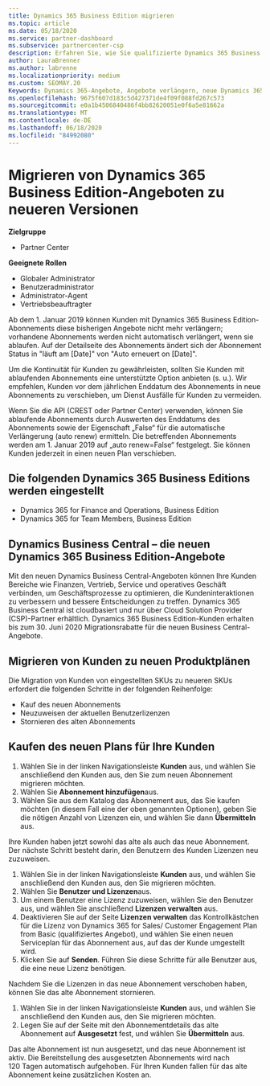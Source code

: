 ```yaml
---
title: Dynamics 365 Business Edition migrieren
ms.topic: article
ms.date: 05/18/2020
ms.service: partner-dashboard
ms.subservice: partnercenter-csp
description: Erfahren Sie, wie Sie qualifizierte Dynamics 365 Business Edition-Angebote zu neueren Versionen migrieren, bevor Sie ablaufen.
author: LauraBrenner
ms.author: labrenne
ms.localizationpriority: medium
ms.custom: SEOMAY.20
Keywords: Dynamics 365-Angebote, Angebote verlängern, neue Dynamics 365-SKUs
ms.openlocfilehash: 9675f607d183c5d427371de4f09f088fd267c573
ms.sourcegitcommit: e0a1b4506840486f4bb82620051e0f6a5e81662a
ms.translationtype: MT
ms.contentlocale: de-DE
ms.lasthandoff: 06/18/2020
ms.locfileid: "84992080"
---
```

# <a name="migrate-dynamics-365-business-edition-offers-to-newer-versions"></a>Migrieren von Dynamics 365 Business Edition-Angeboten zu neueren Versionen

**Zielgruppe**

- Partner Center

**Geeignete Rollen**
- Globaler Administrator
- Benutzeradministrator
- Administrator-Agent
- Vertriebsbeauftragter

Ab dem 1. Januar 2019 können Kunden mit Dynamics 365 Business Edition-Abonnements diese bisherigen Angebote nicht mehr verlängern; vorhandene Abonnements werden nicht automatisch verlängert, wenn sie ablaufen. Auf der Detailseite des Abonnements ändert sich der Abonnement Status in "läuft am [Date]" von "Auto erneuert on [Date]".

Um die Kontinuität für Kunden zu gewährleisten, sollten Sie Kunden mit ablaufenden Abonnements eine unterstützte Option anbieten (s. u.). Wir empfehlen, Kunden vor dem jährlichen Enddatum des Abonnements in neue Abonnements zu verschieben, um Dienst Ausfälle für Kunden zu vermeiden.

Wenn Sie die API (CREST oder Partner Center) verwenden, können Sie ablaufende Abonnements durch Auswerten des Enddatums des Abonnements sowie der Eigenschaft „False“ für die automatische Verlängerung (auto renew) ermitteln. Die betreffenden Abonnements werden am 1. Januar 2019 auf „auto renew=False“ festgelegt. Sie können Kunden jederzeit in einen neuen Plan verschieben. 

## <a name="the-dynamics-365-business-editions-being-retired"></a>Die folgenden Dynamics 365 Business Editions werden eingestellt

- Dynamics 365 for Finance and Operations, Business Edition
- Dynamics 365 for Team Members, Business Edition

## <a name="dynamics-business-central---the-dynamics-365-business-edition-new-offers"></a>Dynamics Business Central – die neuen Dynamics 365 Business Edition-Angebote

Mit den neuen Dynamics Business Central-Angeboten können Ihre Kunden Bereiche wie Finanzen, Vertrieb, Service und operatives Geschäft verbinden, um Geschäftsprozesse zu optimieren, die Kundeninteraktionen zu verbessern und bessere Entscheidungen zu treffen. Dynamics 365 Business Central ist cloudbasiert und nur über Cloud Solution Provider (CSP)-Partner erhältlich.
Dynamics 365 Business Edition-Kunden erhalten bis zum 30. Juni 2020 Migrationsrabatte für die neuen Business Central-Angebote.

## <a name="transition-customers-to-new-product-plans"></a>Migrieren von Kunden zu neuen Produktplänen

 Die Migration von Kunden von eingestellten SKUs zu neueren SKUs erfordert die folgenden Schritte in der folgenden Reihenfolge:

- Kauf des neuen Abonnements
- Neuzuweisen der aktuellen Benutzerlizenzen
- Stornieren des alten Abonnements

## <a name="purchase-the-new-plan-for-your-customer"></a>Kaufen des neuen Plans für Ihre Kunden

1. Wählen Sie in der linken Navigationsleiste **Kunden** aus, und wählen Sie anschließend den Kunden aus, den Sie zum neuen Abonnement migrieren möchten.
2. Wählen Sie **Abonnement hinzufügen**aus.
3. Wählen Sie aus dem Katalog das Abonnement aus, das Sie kaufen möchten (in diesem Fall eine der oben genannten Optionen), geben Sie die nötigen Anzahl von Lizenzen ein, und wählen Sie dann **Übermitteln** aus. 

Ihre Kunden haben jetzt sowohl das alte als auch das neue Abonnement. Der nächste Schritt besteht darin, den Benutzern des Kunden Lizenzen neu zuzuweisen.

1. Wählen Sie in der linken Navigationsleiste **Kunden** aus, und wählen Sie anschließend den Kunden aus, den Sie migrieren möchten.
2. Wählen Sie **Benutzer und Lizenzen**aus.
3. Um einem Benutzer eine Lizenz zuzuweisen, wählen Sie den Benutzer aus, und wählen Sie anschließend **Lizenzen verwalten** aus. 
4. Deaktivieren Sie auf der Seite **Lizenzen verwalten** das Kontrollkästchen für die Lizenz von Dynamics 365 for Sales/ Customer Engagement Plan from Basic (qualifiziertes Angebot), und wählen Sie einen neuen Serviceplan für das Abonnement aus, auf das der Kunde umgestellt wird. 
5. Klicken Sie auf **Senden**. Führen Sie diese Schritte für alle Benutzer aus, die eine neue Lizenz benötigen. 

Nachdem Sie die Lizenzen in das neue Abonnement verschoben haben, können Sie das alte Abonnement stornieren. 

1. Wählen Sie in der linken Navigationsleiste **Kunden** aus, und wählen Sie anschließend den Kunden aus, den Sie migrieren möchten.
2. Legen Sie auf der Seite mit den Abonnementdetails das alte Abonnement auf **Ausgesetzt** fest, und wählen Sie **Übermitteln** aus.

Das alte Abonnement ist nun ausgesetzt, und das neue Abonnement ist aktiv. Die Bereitstellung des ausgesetzten Abonnements wird nach 120 Tagen automatisch aufgehoben. Für Ihren Kunden fallen für das alte Abonnement keine zusätzlichen Kosten an.

